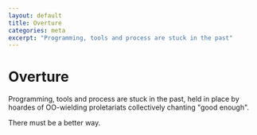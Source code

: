 ```yaml
---
layout: default
title: Overture
categories: meta
excerpt: "Programming, tools and process are stuck in the past"
---
```


# Overture

Programming, tools and process are stuck in the past, held in place by hoardes
of OO-wielding proletariats collectively chanting "good enough".

There must be a better way.
